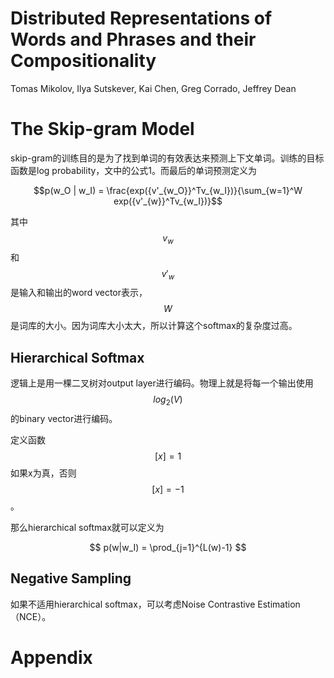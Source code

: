 # Distributed Representations of Words and Phrases and their Compositionality

Tomas Mikolov, Ilya Sutskever, Kai Chen, Greg Corrado, Jeffrey Dean

# The Skip-gram Model

skip-gram的训练目的是为了找到单词的有效表达来预测上下文单词。训练的目标函数是log probability，文中的公式1。而最后的单词预测定义为

$$p(w_O | w_I) = \frac{exp({v'_{w_O}}^Tv_{w_I})}{\sum_{w=1}^W exp({v'_{w}}^Tv_{w_I})}$$

其中$$v_w$$和$$v'_w$$是输入和输出的word vector表示，$$W$$是词库的大小。因为词库大小太大，所以计算这个softmax的复杂度过高。

## Hierarchical Softmax

逻辑上是用一棵二叉树对output layer进行编码。物理上就是将每一个输出使用$$log_2(V)$$的binary vector进行编码。

定义函数$$ [x] = 1$$ 如果x为真，否则$$[x] = -1$$。

那么hierarchical softmax就可以定义为

$$ p(w|w_I) = \prod_{j=1}^{L(w)-1} $$

## Negative Sampling

如果不适用hierarchical softmax，可以考虑Noise Contrastive Estimation（NCE）。

# Appendix

